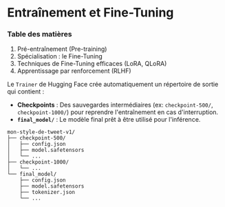 # Entraînement et Fine-Tuning

### Table des matières
1.  Pré-entraînement (Pre-training)
2.  Spécialisation : le Fine-Tuning
3.  Techniques de Fine-Tuning efficaces (LoRA, QLoRA)
4.  Apprentissage par renforcement (RLHF)

Le `Trainer` de Hugging Face crée automatiquement un répertoire de sortie qui contient :
* **Checkpoints** : Des sauvegardes intermédiaires (ex: `checkpoint-500/`, `checkpoint-1000/`) pour reprendre l'entraînement en cas d'interruption.
* **`final_model/`** : Le modèle final prêt à être utilisé pour l'inférence.

```
mon-style-de-tweet-v1/
├── checkpoint-500/
│   ├── config.json
│   ├── model.safetensors
│   └── ...
├── checkpoint-1000/
│   └── ...
└── final_model/
    ├── config.json
    ├── model.safetensors
    ├── tokenizer.json
    └── ...
```